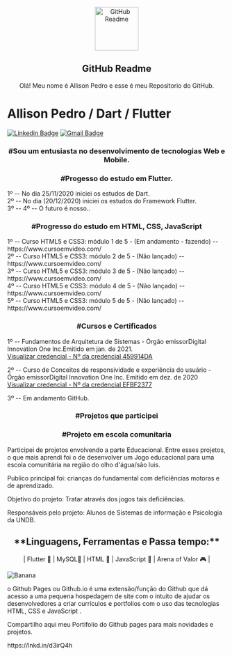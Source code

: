 <p align="center">
 <img width="100px" src="https://res.cloudinary.com/anuraghazra/image/upload/v1594908242/logo_ccswme.svg" align="center" alt="GitHub Readme " />
 <h2 align="center">GitHub Readme </h2>
 <p align="center">Olá! Meu nome é Allison Pedro e esse é meu Repositorio do GitHub.</p>
</p>
 
 # Allison Pedro / Dart / Flutter 



[![Linkedin Badge](https://img.shields.io/badge/-Allison%20Pedro-6633cc?style=flat-square&logo=Linkedin&logoColor=white&link=https://www.linkedin.com/in/allison-pedro-a817b7129/)](https://www.linkedin.com/in/allison-pedro-a817b7129/) 
[
![Gmail Badge](https://img.shields.io/badge/-Allisondjkk@gmail.com-6633cc?style=flat-square&logo=Gmail&logoColor=white&link=mailto:diego.schell.f@gmail.com)](mailto:allisondjkk@gmail.com)

<h3 align="center">#Sou um entusiasta no desenvolvimento de tecnologias Web e Mobile.</h3>


<h3 align="center">#Progesso do estudo em Flutter.</h3>
1º -- No dia 25/11/2020 iniciei os estudos de Dart. </br>
2º -- No dia (20/12/2020) iniciei os estudos do Framework Flutter.</br>
3º -- 
4º -- O futuro é nosso..


<h3 align="center">#Progresso do estudo em HTML, CSS, JavaScript</h3>
1º -- Curso HTML5 e CSS3: módulo 1 de 5 - (Em andamento - fazendo) -- https://www.cursoemvideo.com/  </br>
2º -- Curso HTML5 e CSS3: módulo 2 de 5 - (Não lançado) -- https://www.cursoemvideo.com/ </br>
3º -- Curso HTML5 e CSS3: módulo 3 de 5 - (Não lançado) -- https://www.cursoemvideo.com/ </br>
4º -- Curso HTML5 e CSS3: módulo 4 de 5 - (Não lançado) -- https://www.cursoemvideo.com/ </br>
5º -- Curso HTML5 e CSS3: módulo 5 de 5 - (Não lançado) -- https://www.cursoemvideo.com/ </br>

<h3 align="center">#Cursos e Certificados</h3>
1º -- Fundamentos de Arquitetura de Sistemas - Órgão emissorDigital Innovation One Inc.Emitido em jan. de 2021.</br>
      <a href="https://certificates.digitalinnovation.one/459914DA" target="_blank">Visualizar credencial - Nº da credencial 459914DA</a> </br>
      
2º -- Curso de Conceitos de responsividade e experiência do usuário - Órgão emissorDigital Innovation One Inc. Emitido em dez. de 2020</br>
      <a href="https://certificates.digitalinnovation.one/EFBF2377" target="_blank">Visualizar credencial - Nº da credencial EFBF2377</a> </br>

3º -- Em andamento GitHub.</br>

<h3 align="center">#Projetos que participei</h3>

<h3 align="center">#Projeto em escola comunitaria</h3>
<p>Participei de projetos envolvendo a parte Educacional. Entre esses projetos, o que mais aprendi foi o de desenvolver um Jogo educacional para uma escola comunitária na região do olho d'água/são luis.   </p>

<p>Publico principal foi: crianças do fundamental com deficiências motoras e de aprendizado.</p>

<p>Objetivo do projeto: Tratar através dos jogos tais deficiências.</p>

<p>Responsáveis pelo projeto:  Alunos de Sistemas de informação e Psicologia da UNDB.</p>


<h2 align="center">**Linguagens, Ferramentas e Passa tempo:** </h2>

 <p align="center">| Flutter 💙 | MySQL💜 | HTML 🧡 | JavaScript 💜 | Arena of Valor 🎮 | </p>
 
<img src="https://media-exp1.licdn.com/dms/image/C4D22AQHKSrVM42xW1g/feedshare-shrink_2048_1536-alternative/0/1610136468865?e=1613606400&v=beta&t=WO34irIhXDAA7P5bUQTyO-aGErdZx2fVIYZ6ynUDUBY" alt="Banana" title="Olha a banana dançando!" />
<p>o Github Pages ou Github.io é uma extensão/função do Github que dá acesso a uma pequena hospedagem de site com o intuito de ajudar os desenvolvedores a criar currículos e portfolios com o uso das tecnologias HTML, CSS e JavaScript .</p>

<p>Compartilho aqui meu Portifolio do Github pages para mais novidades e projetos.</p>

<p>https://lnkd.in/d3irQ4h</p>

 
